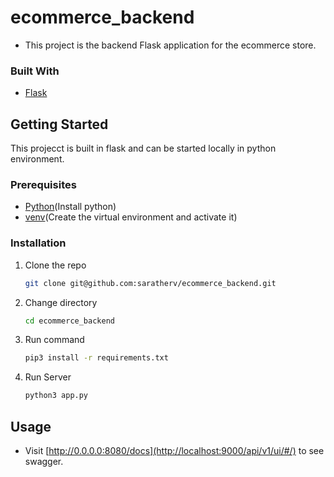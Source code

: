 # ecommerce_backend
- This project is the backend Flask application for the ecommerce store.


### Built With
* [Flask]([https://github.com/scrapy/scrapy](https://flask.palletsprojects.com/en/3.0.x/))


## Getting Started

This projecct is built in flask and can be started locally in python environment.

### Prerequisites
* [Python](https://www.python.org/)(Install python)
* [venv](https://docs.python.org/3/library/venv.html)(Create the virtual environment and activate it)


### Installation

1. Clone the repo
   ```sh
   git clone git@github.com:saratherv/ecommerce_backend.git
   ```
2. Change directory
    ```sh
    cd ecommerce_backend
    ```
3. Run command 
   ```sh
   pip3 install -r requirements.txt
   ```
4. Run Server
   ```sh
   python3 app.py
   ```   
## Usage

- Visit [http://0.0.0.0:8080/docs](http://localhost:9000/api/v1/ui/#/) to see swagger.

